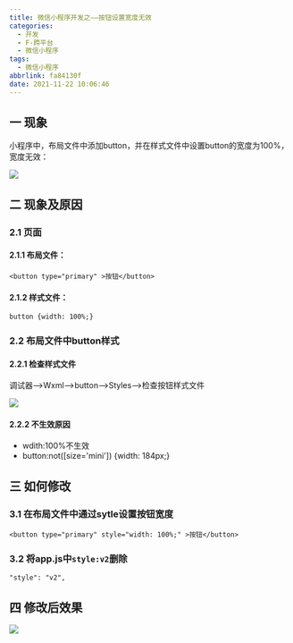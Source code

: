 ```yaml
---
title: 微信小程序开发之——按钮设置宽度无效
categories:
  - 开发
  - F-跨平台
  - 微信小程序
tags:
  - 微信小程序
abbrlink: fa84130f
date: 2021-11-22 10:06:46
---
```

## 一 现象

小程序中，布局文件中添加button，并在样式文件中设置button的宽度为100%，宽度无效：

![][1]

<!--more-->

## 二 现象及原因

### 2.1 页面

#### 2.1.1 布局文件：

```
<button type="primary" >按钮</button>
```

#### 2.1.2 样式文件：

```
button {width: 100%;}
```

### 2.2 布局文件中button样式

#### 2.2.1 检查样式文件

调试器——>Wxml——>button——>Styles——>检查按钮样式文件

![][2]

#### 2.2.2 不生效原因

* wdith:100%不生效
* button:not([size='mini']) {width: 184px;}

## 三 如何修改

### 3.1 在布局文件中通过sytle设置按钮宽度

```
<button type="primary" style="width: 100%;" >按钮</button>
```

### 3.2 将app.js中`style:v2`删除

```
"style": "v2",
```

## 四 修改后效果
![][3]




[1]:https://jsd.onmicrosoft.cn/gh/PGzxc/CDN/blog-wechat/wechat-button-width-mini.png
[2]:https://jsd.onmicrosoft.cn/gh/PGzxc/CDN/blog-wechat/wechat-button-wxml-styles.png
[3]:https://jsd.onmicrosoft.cn/gh/PGzxc/CDN/blog-wechat/wechat-button-v2-modify.png